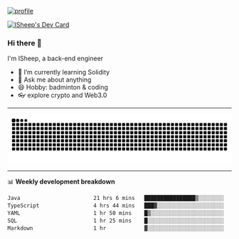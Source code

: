 [![profile](https://user-images.githubusercontent.com/54968314/208005045-e4b42f3b-833d-4242-bfcc-e764865553a2.svg)](https://www.calligrapher.ai/)

<a href="https://app.daily.dev/linziyang1106"><img src="https://api.daily.dev/devcards/v2/i4Spwx5Skx5FpTqWcwoit.png?r=kgx&type=wide" width="652" alt="ISheep's Dev Card"/></a>

### Hi there 🐏

I'm ISheep, a back-end engineer

- 🔭 I’m currently learning Solidity
- 💬 Ask me about anything
- 😄 Hobby: badminton & coding
- 👓 explore crypto and Web3.0

-------

![](https://raw.githubusercontent.com/ISheepp/ISheepp/output/github-contribution-grid-snake.svg)

-------

📊 **Weekly development breakdown**
<!--START_SECTION:waka-->

```txt
Java                       21 hrs 6 mins   ████████████████▒░░░░░░░░   64.70 %
TypeScript                 4 hrs 44 mins   ███▓░░░░░░░░░░░░░░░░░░░░░   14.56 %
YAML                       1 hr 50 mins    █▒░░░░░░░░░░░░░░░░░░░░░░░   05.65 %
SQL                        1 hr 25 mins    █░░░░░░░░░░░░░░░░░░░░░░░░   04.36 %
Markdown                   1 hr            ▓░░░░░░░░░░░░░░░░░░░░░░░░   03.11 %
```

<!--END_SECTION:waka-->
